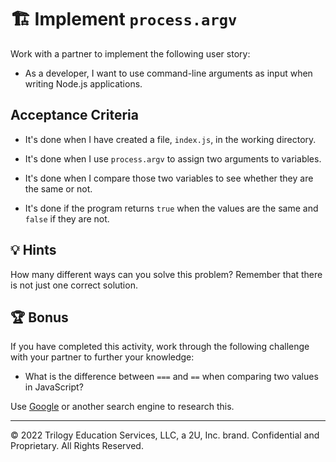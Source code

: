 # 🏗️ Implement `process.argv`

Work with a partner to implement the following user story:

- As a developer, I want to use command-line arguments as input when writing Node.js applications.

## Acceptance Criteria

- It's done when I have created a file, `index.js`, in the working directory.

- It's done when I use `process.argv` to assign two arguments to variables.

- It's done when I compare those two variables to see whether they are the same or not.

- It's done if the program returns `true` when the values are the same and `false` if they are not.

## 💡 Hints

How many different ways can you solve this problem? Remember that there is not just one correct solution.

## 🏆 Bonus

If you have completed this activity, work through the following challenge with your partner to further your knowledge:

- What is the difference between `===` and `==` when comparing two values in JavaScript?

Use [Google](https://www.google.com) or another search engine to research this.

---

© 2022 Trilogy Education Services, LLC, a 2U, Inc. brand. Confidential and Proprietary. All Rights Reserved.
